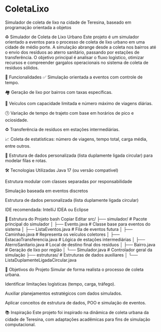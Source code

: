 # ColetaLixo
Simulador de coleta de lixo na cidade de Teresina, baseado em programação orientada a objetos

♻️ Simulador de Coleta de Lixo Urbano
Este projeto é um simulador orientado a eventos para o processo de coleta de lixo urbano em uma cidade de médio porte. A simulação abrange desde a coleta nos bairros até o envio dos resíduos ao aterro sanitário, passando por estações de transferência. O objetivo principal é analisar o fluxo logístico, otimizar recursos e compreender gargalos operacionais no sistema de coleta de resíduos sólidos.

🚛 Funcionalidades
✅ Simulação orientada a eventos com controle de tempo.

🏘️ Geração de lixo por bairros com taxas específicas.

🚚 Veículos com capacidade limitada e número máximo de viagens diárias.

🕒 Variação de tempo de trajeto com base em horários de pico e ociosidade.

♻️ Transferência de resíduos em estações intermediárias.

📈 Coleta de estatísticas: número de viagens, tempo total, carga média, entre outros.

🔄 Estrutura de dados personalizada (lista duplamente ligada circular) para modelar filas e rotas.

🛠️ Tecnologias Utilizadas
Java 17 (ou versão compatível)

Estrutura modular com classes separadas por responsabilidade

Simulação baseada em eventos discretos

Estrutura de dados personalizada (lista duplamente ligada circular)

IDE recomendada: IntelliJ IDEA ou Eclipse

📂 Estrutura do Projeto
bash
Copiar
Editar
src/
├── simulador/                     # Pacote principal do simulador
│   ├── Evento.java                # Classe base para eventos do sistema
│   ├── ListaEventos.java          # Fila de eventos futura
│   ├── Caminhao.java              # Representa os veículos coletores
│   ├── EstacaoTransferencia.java  # Lógica de estações intermediárias
│   ├── AterroSanitario.java       # Local de destino final dos resíduos
│   ├── Bairro.java                # Geração de lixo por região
│   └── Simulador.java             # Controlador geral da simulação
├── estruturas/                    # Estruturas de dados auxiliares
│   └── ListaDuplamenteLigadaCircular.java

📌 Objetivos do Projeto
Simular de forma realista o processo de coleta urbana.

Identificar limitações logísticas (tempo, carga, tráfego).

Auxiliar planejamentos estratégicos com dados simulados.

Aplicar conceitos de estrutura de dados, POO e simulação de eventos.

📚 Inspiração
Este projeto foi inspirado na dinâmica de coleta urbana da cidade de Teresina, com adaptações acadêmicas para fins de simulação computacional.
